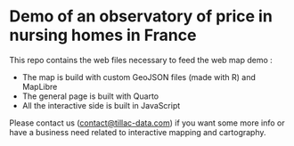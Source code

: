# Demo of an observatory of price in nursing homes in France

This repo contains the web files necessary to feed the web map demo :

+ The map is build with custom GeoJSON files (made with R) and MapLibre
+ The general page is built with Quarto
+ All the interactive side is built in JavaScript

Please contact us (contact@tillac-data.com) if you want some more info or have a business need related to interactive mapping and cartography.
